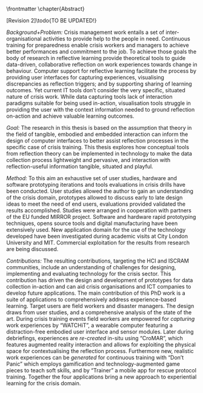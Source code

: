 \frontmatter 
\chapter{Abstract}

[Revision 2]\todo{TO BE UPDATED!}

*Background+Problem:* Crisis management work entails a set of inter-organisational activities to provide help to the people in need. Continuous training for preparedness enable crisis workers and managers to achieve better performances and commitment to the job. To achieve those goals the body of research in reflective learning provide theoretical tools to guide data-driven, collaborative reflection on work experiences towards change in behaviour. Computer support for reflective learning facilitate the process by providing user interfaces for capturing experiences, visualising discrepancies as reflection triggers; and by supporting sharing of learning outcomes. Yet current IT tools don’t consider the very specific, situated nature of crisis work. While data capturing tools lack of interaction paradigms suitable for being used in-action, visualisation tools struggle in providing the user with the context information needed to ground reflection on-action and achieve valuable learning outcomes.

*Goal:* The research in this thesis is based on the assumption that theory in the field of tangible, embodied and embedded interaction can inform the design of computer interfaces to better assist reflection processes in the specific case of crisis training. This thesis explores how conceptual tools from reflection theory can be implemented in technology to make the data collection process lightweight and pervasive, and interaction with reflection-useful information tangible, situated and playful.

*Method:* To this aim an exhaustive set of user studies, hardware and software prototyping iterations and tools evaluations in crisis drills have been conducted. User studies allowed the author to gain an understanding of the crisis domain, prototypes allowed to discuss early to late design ideas to meet the need of end users, evaluations provided validated the results accomplished. Studies were arranged in cooperation with partners of the EU funded MIRROR project. Software and hardware rapid prototyping techniques, opens source tools and digital manufacturing have been extensively used. New application domain for the use of the technology developed have been investigated during academic visits at City London University and MIT. Commercial exploitation for the results from research are being discussed.

*Contributions:* The resulting contributions, targeting the HCI and ISCRAM communities, include an understanding of challenges for designing, implementing and evaluating technology for the crisis sector. This contribution has driven the design and development of prototypes for data collection in-action and can aid crisis organisations and ICT companies to develop future applications. The main contribution of this PhD work is a suite of applications to comprehensively address experience-based learning. Target users are field workers and disaster managers. The design draws from user studies, and a comprehensive analysis of the state of the art. During crisis training events field workers are empowered for *capturing* work experiences by “WATCHiT”, a wearable computer featuring a distraction-free embodied user interface and sensor modules. Later during debriefings, experiences are *re-created* in-situ using “CroMAR”, which features augmented reality interaction and allows for exploiting the physical space for contextualising the reflection process. Furthermore new, realistic work experiences can be *generated* for continuous training with “Don’t Panic” which employs gamification and technology-augmented game pieces to teach soft skills, and by “Trainer” a mobile app for rescue protocol training. Together the four applications bring a new approach to experiential learning for the crisis domain.
